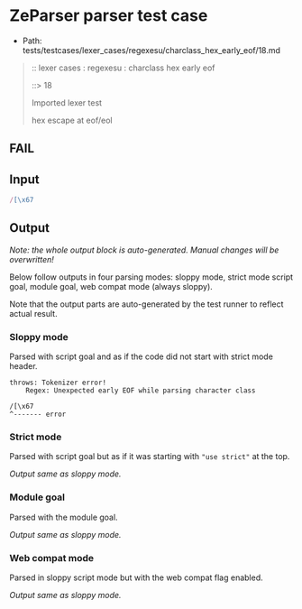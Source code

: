 # ZeParser parser test case

- Path: tests/testcases/lexer_cases/regexesu/charclass_hex_early_eof/18.md

> :: lexer cases : regexesu : charclass hex early eof
>
> ::> 18
>
> Imported lexer test
>
> hex escape at eof/eol

## FAIL

## Input

`````js
/[\x67
`````

## Output

_Note: the whole output block is auto-generated. Manual changes will be overwritten!_

Below follow outputs in four parsing modes: sloppy mode, strict mode script goal, module goal, web compat mode (always sloppy).

Note that the output parts are auto-generated by the test runner to reflect actual result.

### Sloppy mode

Parsed with script goal and as if the code did not start with strict mode header.

`````
throws: Tokenizer error!
    Regex: Unexpected early EOF while parsing character class

/[\x67
^------- error
`````

### Strict mode

Parsed with script goal but as if it was starting with `"use strict"` at the top.

_Output same as sloppy mode._

### Module goal

Parsed with the module goal.

_Output same as sloppy mode._

### Web compat mode

Parsed in sloppy script mode but with the web compat flag enabled.

_Output same as sloppy mode._

